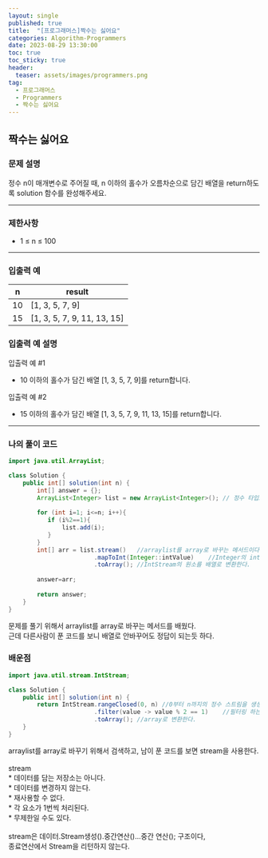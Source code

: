 ```yaml
---
layout: single
published: true
title:  "[프로그래머스]짝수는 싫어요"
categories: Algorithm-Programmers
date: 2023-08-29 13:30:00
toc: true
toc_sticky: true
header:
  teaser: assets/images/programmers.png
tag:   
  - 프로그래머스
  - Programmers
  - 짝수는 싫어요
---
```


## 짝수는 싫어요

### 문제 설명
정수 n이 매개변수로 주어질 때, n 이하의 홀수가 오름차순으로 담긴 배열을 return하도록 solution 함수를 완성해주세요.

----------------

### 제한사항

* 1 ≤ n ≤ 100



----------------

### 입출력 예

|n    |result|
|---|---|
|10|	[1, 3, 5, 7, 9]|
|15|	[1, 3, 5, 7, 9, 11, 13, 15]|


### 입출력 예 설명

입출력 예 #1
* 10 이하의 홀수가 담긴 배열 [1, 3, 5, 7, 9]를 return합니다.
  
입출력 예 #2
* 15 이하의 홀수가 담긴 배열 [1, 3, 5, 7, 9, 11, 13, 15]를 return합니다.




----------------

### 나의 풀이 코드

```java
import java.util.ArrayList;

class Solution {
    public int[] solution(int n) {
        int[] answer = {};
        ArrayList<Integer> list = new ArrayList<Integer>(); // 정수 타입으로 지정
        
        for (int i=1; i<=n; i++){
           if (i%2==1){
               list.add(i);
           }
        }
        int[] arr = list.stream()   //arraylist를 array로 바꾸는 메서드이다.
	                    .mapToInt(Integer::intValue)    //Integer의 intValue() 메서드를 참조해서 값타입인 int로 언박싱한다.
    	                .toArray(); //IntStream의 원소를 배열로 변환한다.
        
        answer=arr;
        
        return answer;
    }
}
```
<p>
문제를 풀기 위해서 arraylist를 array로 바꾸는 메서드를 배웠다.<br>
근데 다른사람이 푼 코드를 보니 배열로 안바꾸어도 정답이 되는듯 하다. 
</p>



### 배운점

```java
import java.util.stream.IntStream;

class Solution {
    public int[] solution(int n) {
        return IntStream.rangeClosed(0, n) //0부터 n까지의 정수 스트림을 생성하는 메서드이다.
                        .filter(value -> value % 2 == 1)    //필터링 하는 메서드이다. 
                        .toArray(); //array로 변환한다.
    }
}

```
<p>
arraylist를 array로 바꾸기 위해서 검색하고, 남이 푼 코드를 보면 stream을 사용한다.<br>
<br>
stream<br>
* 데이터를 담는 저장소는 아니다.<br>
* 데이터를 변경하지 않는다.<br>
* 재사용할 수 없다.<br>
* 각 요소가 1번씩 처리된다.<br>
* 무제한일 수도 있다. <br>
<br>
stream은 데이터.Stream생성().중간연산()...중간 연산(); 구조이다,<br>
종료연산에서 Stream을 리턴하지 않는다.
</p>

<br>
<br>
<br>

<p>
</p>

